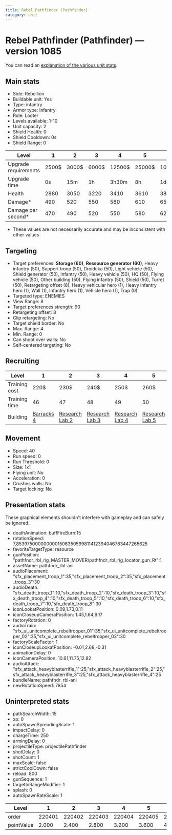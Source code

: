 ```yaml
---
title: Rebel Pathfinder (Pathfinder)
category: unit
---
```


# Rebel Pathfinder (Pathfinder) — version 1085

You can read an [explanation  of the various unit stats](unitexplained.md).

## Main stats

  * Side: Rebellion
  * Buildable unit: Yes
  * Type: infantry
  * Armor type: infantry
  * Role: Looter
  * Levels available: 1-10
  * Unit capacity: 2
  * Shield Health: 0
  * Shield Cooldown: 0s
  * Shield Range: 0

|Level               |1    |2    |3    |4     |5     |6      |7      |8      |9       |10      |
|--------------------|-----|-----|-----|------|------|-------|-------|-------|--------|--------|
|Upgrade requirements|2500$|3000$|6000$|12500$|25000$|100000$|160000$|320000$|1000000$|1750000$|
|Upgrade time        |0s   |15m  |1h   |3h30m |8h    |1d     |2d     |3d12h  |5d      |1w1d    |
|Health              |2880 |3050 |3220 |3410  |3610  |3820   |4050   |4290   |4550    |4830    |
|Damage*             |490  |520  |550  |580   |610   |650    |690    |730    |770     |820     |
|Damage per second*  |470  |490  |520  |550   |580   |620    |660    |690    |730     |780     |

* These values are not necessarily accurate and may be inconsistent with other values

## Targeting

  * Target preferences: **Storage (60)**, **Ressource generator (60)**, Heavy infantry (50), Support troop (50), Droideka (50), Light vehicle (50), Shield generator (50), Infantry (50), Heavy vehicle (50), HQ (50), Flying vehicle (50), Other building (50), Flying infantry (50), Shield (50), Turret (50), Retargeting offset (8), Heavy vehicular hero (1), Heavy infantry hero (1), Wall (1), Infantry hero (1), Vehicle hero (1), Trap (0)
  * Targeted type: ENEMIES
  * View Range: 8
  * Target preferences strength: 90
  * Retargeting offset: 8
  * Clip retargeting: No
  * Target shield border: No
  * Max. Range: 4
  * Min. Range: 0
  * Can shoot over walls: No
  * Self-centered targeting: No

## Recruiting

|Level        |1                               |2                                     |3                                     |4                                     |5                                     |6                                     |7                                     |8                                     |9                                     |10                                     |
|-------------|--------------------------------|--------------------------------------|--------------------------------------|--------------------------------------|--------------------------------------|--------------------------------------|--------------------------------------|--------------------------------------|--------------------------------------|---------------------------------------|
|Training cost|220$                            |230$                                  |240$                                  |250$                                  |260$                                  |300$                                  |340$                                  |400$                                  |420$                                  |460$                                   |
|Training time|46                              |47                                    |48                                    |49                                    |50                                    |52                                    |54                                    |56                                    |58                                    |60                                     |
|Building     |[Barracks 4](rebelBarracks.html)|[Research Lab 2](rebelOffenseLab.html)|[Research Lab 3](rebelOffenseLab.html)|[Research Lab 4](rebelOffenseLab.html)|[Research Lab 5](rebelOffenseLab.html)|[Research Lab 6](rebelOffenseLab.html)|[Research Lab 7](rebelOffenseLab.html)|[Research Lab 8](rebelOffenseLab.html)|[Research Lab 9](rebelOffenseLab.html)|[Research Lab 10](rebelOffenseLab.html)|

## Movement

  * Speed: 40
  * Run speed: 0
  * Run Threshold: 0
  * Size: 1x1
  * Flying unit: No
  * Acceleration: 0
  * Crushes walls: No
  * Target locking: No

## Presentation stats

These graphical elements shouldn't interfere with gameplay and can safely be ignored.

  * deathAnimation: buffFireBurn:15
  * rotationSpeed: 7.8539750000000001506350599811412394046783447265625
  * favoriteTargetType: resource
  * gunPosition: "pathfndr_rbl_rig_MASTER_MOVER/pathfndr_rbl_rig_locator_gun_Rt":1
  * assetName: pathfndr_rbl-ani
  * audioPlacement: "sfx_placement_troop_1":35,"sfx_placement_troop_2":35,"sfx_placement_troop_3":30
  * audioDeath: "sfx_death_troop_1":10,"sfx_death_troop_2":10,"sfx_death_troop_3":10,"sfx_death_troop_4":10,"sfx_death_troop_5":10,"sfx_death_troop_6":10,"sfx_death_troop_7":10,"sfx_death_troop_8":30
  * iconLookatPosition: 0.09,1.73,0.11
  * iconCloseupCameraPosition: 1.45,1.64,9.17
  * factoryRotation: 0
  * audioTrain: "sfx_ui_unitcomplete_rebeltrooper_01":35,"sfx_ui_unitcomplete_rebeltrooper_02":35,"sfx_ui_unitcomplete_rebeltrooper_03":30
  * factoryScaleFactor: 1
  * iconCloseupLookatPosition: -0.01,2.68,-0.31
  * animationDelay: 0
  * iconCameraPosition: 10.61,11.75,12.82
  * audioAttack: "sfx_attack_heavyblasterrifle_1":25,"sfx_attack_heavyblasterrifle_2":25,"sfx_attack_heavyblasterrifle_3":25,"sfx_attack_heavyblasterrifle_4":25
  * bundleName: pathfndr_rbl-ani
  * newRotationSpeed: 7854

## Uninterpreted stats

  * pathSearchWidth: 15
  * xp: 0
  * autoSpawnSpreadingScale: 1
  * impactDelay: 0
  * chargeTime: 250
  * armingDelay: 0
  * projectileType: projectilePathfinder
  * shotDelay: 0
  * shotCount: 1
  * maxScale: false
  * strictCoolDown: false
  * reload: 800
  * gunSequence: 1
  * targetInRangeModifier: 1
  * splash: 0
  * autoSpawnRateScale: 1

|Level     |1     |2     |3     |4     |5     |6     |7     |8     |9     |10    |
|----------|------|------|------|------|------|------|------|------|------|------|
|order     |220401|220402|220403|220404|220405|220406|220407|220408|220409|220410|
|pointValue|2.000 |2.400 |2.800 |3.200 |3.600 |4.000 |4.400 |4.800 |5.200 |6.000 |

